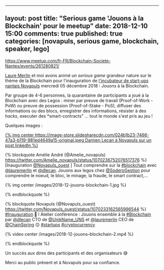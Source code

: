 
---
layout: post
title: "Serious game 'Jouons à la Blockchain' pour le meetup"
date: 2018-12-10 15:00
comments: true
published: true
categories: [novapuls, serious game, blockchain, speaker, lego]
---

https://www.meetup.com/fr-FR/Blockchain-Societe-Nantes/events/261280821/


[Laure Merlin](https://twitter.com/lauremerlin) et moi avons animé un *serious game* grandeur nature sur le thème de la Blockchain pour l'inauguration de [l'incubateur de start-ups nantais Novapuls](http://novapuls.fr/) mercredi 05 décembre 2018 : Jouons à la Blockchain.

Par groupe de 4-6 personnes, la quarantaine de participants a joué à la Blockchain avec des Legos : miner par preuve de travail (Proof-of-Work - PoW) ou preuve de possession (Proof-of-Stake - PoS), diffuser des informations ou des blocs, enregistrer des informations, résister à des *hacks*, executer des *smart-contracts" ... tout le monde s'est pris au jeu !

Quelques images :

<a href="https://www.linkedin.com/feed/update/urn:li:activity:6476009903461924864">
{% img center https://image-store.slidesharecdn.com/024b1b23-7466-47a3-b119-981ed4649a15-original.jpeg Damien Lecan à Novapuls sur un post linkedIn %}
</a>

{% blockquote Amélie André (@Amelie_novapuls) https://twitter.com/Amelie_novapuls/status/1070236752076517376 %}
[Inauguration <a href="https://twitter.com/Novapuls_ouest">@Novapuls_ouest</a> ] Tout comprendre sur la <a href="https://twitter.com/hashtag/blockchain">#blockchain</a> avec <a href="https://twitter.com/lauremerlin">@lauremerlin</a> et <a href="https://twitter.com/dlecan">@dlecan</a>. Jouons aux legos chez <a href="https://twitter.com/SoderoGestion">@SoderoGestion</a> pour comprendre le noeud, le bloc, le minage, la fraude, le smart contract,...

{% img center /images/2018-12-jouons-blockchain-1.jpg %}

{% endblockquote %}

{% blockquote Novapuls (@Novapuls_ouest) https://twitter.com/Novapuls_ouest/status/1070233162565996544 %}
<a href="https://twitter.com/hashtag/Inauguration">#Inauguration</a> 🚀 l Atelier conférence : Jouons ensemble à la <a href="https://twitter.com/hashtag/Blockchain">#Blockchain</a> par <a href="https://twitter.com/dlecan">@dlecan</a> CTO de <a href="https://twitter.com/UnikName_UNS">@UnikName_UNS</a> et <a href="https://twitter.com/lauremerlin">@lauremerlin</a> CEO de <a href="https://twitter.com/ChainSpring">@ChainSpring</a> 😉 <a href="https://twitter.com/hashtag/startups">#startups</a> <a href="https://twitter.com/hashtag/cryptocurrency">#cryptocurrency</a>

{% video center /images/2018-12-jouons-blockchain-2.mp4 %}

{% endblockquote %}

Un succès aux dires des participants et des organisateurs 😅

Merci au public présent et à Novapuls pour sa confiance.
